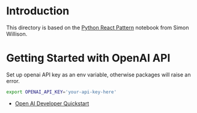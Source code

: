 # Introduction
This directory is based on the [Python React Pattern](https://til.simonwillison.net/llms/python-react-pattern) notebook from Simon Willison.

# Getting Started with OpenAI API
Set up openai API key as an env variable, otherwise packages will raise an error.
```bash
export OPENAI_API_KEY='your-api-key-here'
```
* [Open AI Developer Quickstart](https://platform.openai.com/docs/quickstart)
